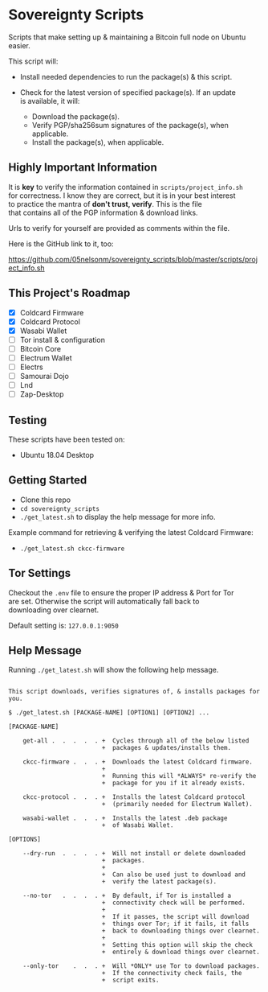 Sovereignty Scripts  
=  
Scripts that make setting up & maintaining a Bitcoin full node on Ubuntu easier.  

This script will: 

- Install needed dependencies to run the package(s) & this script.
- Check for the latest version of specified package(s). If an update  
  is available, it will:  
 
  - Download the package(s).  
  - Verify PGP/sha256sum signatures of the package(s), when applicable.  
  - Install the package(s), when applicable.

## Highly Important Information  
It is **key** to verify the information contained in `scripts/project_info.sh`  
for correctness. I know they are correct, but it is in your best interest  
to practice the mantra of **don't trust, verify**. This is the file  
that contains all of the PGP information & download links.  

Urls to verify for yourself are provided as comments within the file.  

Here is the GitHub link to it, too:  

https://github.com/05nelsonm/sovereignty_scripts/blob/master/scripts/project_info.sh

## This Project's Roadmap
* [x] Coldcard Firmware
* [x] Coldcard Protocol
* [x] Wasabi Wallet
* [ ] Tor install & configuration
* [ ] Bitcoin Core
* [ ] Electrum Wallet
* [ ] Electrs
* [ ] Samourai Dojo
* [ ] Lnd
* [ ] Zap-Desktop

## Testing  
These scripts have been tested on:  

- Ubuntu 18.04 Desktop  

## Getting Started
- Clone this repo  
- `cd sovereignty_scripts`  
- `./get_latest.sh` to display the help message for more info.  

Example command for retrieving & verifying the latest Coldcard Firmware:  

- `./get_latest.sh ckcc-firmware`


## Tor Settings  
Checkout the `.env` file to ensure the proper IP address & Port for Tor  
are set. Otherwise the script will automatically fall back to  
downloading over clearnet.  

Default setting is: `127.0.0.1:9050`  

## Help Message  
Running `./get_latest.sh` will show the following help message.  

```

This script downloads, verifies signatures of, & installs packages for you.

$ ./get_latest.sh [PACKAGE-NAME] [OPTION1] [OPTION2] ...

[PACKAGE-NAME]

    get-all .  .  .  .  . +  Cycles through all of the below listed
                          +  packages & updates/installs them.

    ckcc-firmware .  .  . +  Downloads the latest Coldcard firmware.
                          +
                          +  Running this will *ALWAYS* re-verify the
                          +  package for you if it already exists.

    ckcc-protocol .  .  . +  Installs the latest Coldcard protocol
                          +  (primarily needed for Electrum Wallet).

    wasabi-wallet .  .  . +  Installs the latest .deb package
                          +  of Wasabi Wallet.

[OPTIONS]

    --dry-run  .  .  .  . +  Will not install or delete downloaded
                          +  packages.
                          +
                          +  Can also be used just to download and
                          +  verify the latest package(s).

    --no-tor   .  .  .  . +  By default, if Tor is installed a
                          +  connectivity check will be performed.
                          +
                          +  If it passes, the script will download
                          +  things over Tor; if it fails, it falls
                          +  back to downloading things over clearnet.
                          +
                          +  Setting this option will skip the check
                          +  entirely & download things over clearnet.

    --only-tor    .  .  . +  Will *ONLY* use Tor to download packages.
                          +  If the connectivity check fails, the
                          +  script exits.
```
